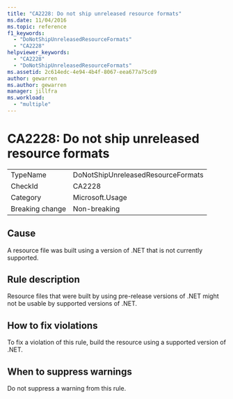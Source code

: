 ```yaml
---
title: "CA2228: Do not ship unreleased resource formats"
ms.date: 11/04/2016
ms.topic: reference
f1_keywords:
  - "DoNotShipUnreleasedResourceFormats"
  - "CA2228"
helpviewer_keywords:
  - "CA2228"
  - "DoNotShipUnreleasedResourceFormats"
ms.assetid: 2c614edc-4e94-4b4f-8067-eea677a75cd9
author: gewarren
ms.author: gewarren
manager: jillfra
ms.workload:
  - "multiple"
---
```

# CA2228: Do not ship unreleased resource formats

|||
|-|-|
|TypeName|DoNotShipUnreleasedResourceFormats|
|CheckId|CA2228|
|Category|Microsoft.Usage|
|Breaking change|Non-breaking|

## Cause

A resource file was built using a version of .NET that is not currently supported.

## Rule description

Resource files that were built by using pre-release versions of .NET might not be usable by supported versions of .NET.

## How to fix violations

To fix a violation of this rule, build the resource using a supported version of .NET.

## When to suppress warnings

Do not suppress a warning from this rule.
